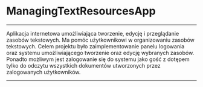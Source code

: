 # ManagingTextResourcesApp
<hr>
Aplikacja internetowa umożliwiająca tworzenie, edycję i przeglądanie zasobów tekstowych. Ma pomóc użytkownikowi w organizowaniu zasobów tekstowych. Celem projektu było zaimplementowanie panelu logowania oraz systemu umożliwiającego tworzenie oraz edycję wybranych zasobów. Ponadto możliwym jest zalogowanie się do systemu jako gość z dotępem tylko do odczytu wszystkich dokumentów utworzonych przez zalogowanych użytkowników.
<hr>
